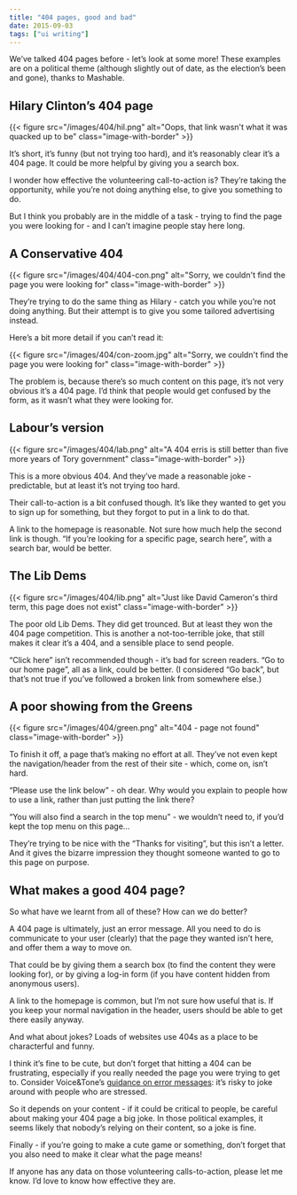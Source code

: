 ```yaml
---
title: "404 pages, good and bad"
date: 2015-09-03
tags: ["ui writing"]
---
```


We’ve talked 404 pages before - let’s look at some more! These examples are on a political theme (although slightly out of date, as the election’s been and gone), thanks to Mashable.

## Hilary Clinton’s 404 page

{{< figure src="/images/404/hil.png" alt="Oops, that link wasn't what it was quacked up to be" class="image-with-border" >}}

It’s short, it’s funny (but not trying too hard), and it’s reasonably clear it’s a 404 page. It could be more helpful by giving you a search box. 

I wonder how effective the volunteering call-to-action is? They’re taking the opportunity, while you’re not doing anything else, to give you something to do. 

But I think you probably are in the middle of a task - trying to find the page you were looking for - and I can’t imagine people stay here long.

## A Conservative 404

{{< figure src="/images/404/404-con.png" alt="Sorry, we couldn't find the page you were looking for" class="image-with-border" >}}

They’re trying to do the same thing as Hilary - catch you while you’re not doing anything. But their attempt is to give you some tailored advertising instead.

Here’s a bit more detail if you can’t read it:

{{< figure src="/images/404/con-zoom.jpg" alt="Sorry, we couldn't find the page you were looking for" class="image-with-border" >}}

The problem is, because there’s so much content on this page, it’s not very obvious it’s a 404 page. I’d think that people would get confused by the form, as it wasn’t what they were looking for.

## Labour’s version

{{< figure src="/images/404/lab.png" alt="A 404 erris is still better than five more years of Tory government" class="image-with-border" >}}

This is a more obvious 404. And they’ve made a reasonable joke - predictable, but at least it’s not trying too hard.

Their call-to-action is a bit confused though. It’s like they wanted to get you to sign up for something, but they forgot to put in a link to do that.

A link to the homepage is reasonable. Not sure how much help the second link is though. “If you’re looking for a specific page, search here”, with a search bar, would be better. 

## The Lib Dems

{{< figure src="/images/404/lib.png" alt="Just like David Cameron's third term, this page does not exist" class="image-with-border" >}}

The poor old Lib Dems. They did get trounced. But at least they won the 404 page competition. This is another a not-too-terrible joke, that still makes it clear it’s a 404, and a sensible place to send people.

“Click here” isn’t recommended though - it’s bad for screen readers. “Go to our home page”, all as a link, could be better. (I considered “Go back”, but that’s not true if you’ve followed a broken link from somewhere else.)

## A poor showing from the Greens

{{< figure src="/images/404/green.png" alt="404 - page not found" class="image-with-border" >}}

To finish it off, a page that’s making no effort at all. They’ve not even kept the navigation/header from the rest of their site - which, come on, isn’t hard.

“Please use the link below” - oh dear. Why would you explain to people how to use a link, rather than just putting the link there?

“You will also find a search in the top menu” - we wouldn’t need to, if you’d kept the top menu on this page…

They’re trying to be nice with the “Thanks for visiting”, but this isn’t a letter. And it gives the bizarre impression they thought someone wanted to go to this page on purpose. 

## What makes a good 404 page?

So what have we learnt from all of these? How can we do better?

A 404 page is ultimately, just an error message. All you need to do is communicate to your user (clearly) that the page they wanted isn’t here, and offer them a way to move on.

That could be by giving them a search box (to find the content they were looking for), or by giving a log-in form (if you have content hidden from anonymous users). 

A link to the homepage is common, but I’m not sure how useful that is. If you keep your normal navigation in the header, users should be able to get there easily anyway. 

And what about jokes? Loads of websites use 404s as a place to be characterful and funny. 

I think it’s fine to be cute, but don’t forget that hitting a 404 can be frustrating, especially if you really needed the page you were trying to get to. Consider Voice&Tone’s [guidance on error messages](https://web.archive.org/web/20170606041859/http://voiceandtone.com/failure-message/): it’s risky to joke around with people who are stressed. 

So it depends on your content - if it could be critical to people, be careful about making your 404 page a big joke. In those political examples, it seems likely that nobody’s relying on their content, so a joke is fine.

Finally - if you’re going to make a cute game or something, don’t forget that you also need to make it clear what the page means!

If anyone has any data on those volunteering calls-to-action, please let me know. I’d love to know how effective they are. 

<!-- https://uiwriting.tumblr.com/post/128269525124/404-pages -->
